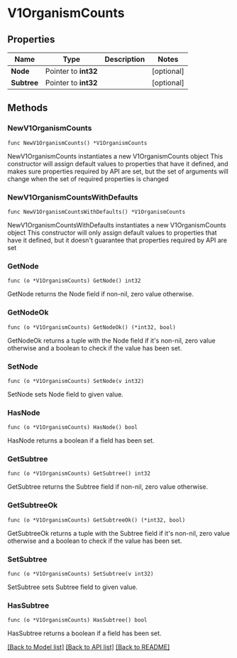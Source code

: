 # V1OrganismCounts

## Properties

Name | Type | Description | Notes
------------ | ------------- | ------------- | -------------
**Node** | Pointer to **int32** |  | [optional] 
**Subtree** | Pointer to **int32** |  | [optional] 

## Methods

### NewV1OrganismCounts

`func NewV1OrganismCounts() *V1OrganismCounts`

NewV1OrganismCounts instantiates a new V1OrganismCounts object
This constructor will assign default values to properties that have it defined,
and makes sure properties required by API are set, but the set of arguments
will change when the set of required properties is changed

### NewV1OrganismCountsWithDefaults

`func NewV1OrganismCountsWithDefaults() *V1OrganismCounts`

NewV1OrganismCountsWithDefaults instantiates a new V1OrganismCounts object
This constructor will only assign default values to properties that have it defined,
but it doesn't guarantee that properties required by API are set

### GetNode

`func (o *V1OrganismCounts) GetNode() int32`

GetNode returns the Node field if non-nil, zero value otherwise.

### GetNodeOk

`func (o *V1OrganismCounts) GetNodeOk() (*int32, bool)`

GetNodeOk returns a tuple with the Node field if it's non-nil, zero value otherwise
and a boolean to check if the value has been set.

### SetNode

`func (o *V1OrganismCounts) SetNode(v int32)`

SetNode sets Node field to given value.

### HasNode

`func (o *V1OrganismCounts) HasNode() bool`

HasNode returns a boolean if a field has been set.

### GetSubtree

`func (o *V1OrganismCounts) GetSubtree() int32`

GetSubtree returns the Subtree field if non-nil, zero value otherwise.

### GetSubtreeOk

`func (o *V1OrganismCounts) GetSubtreeOk() (*int32, bool)`

GetSubtreeOk returns a tuple with the Subtree field if it's non-nil, zero value otherwise
and a boolean to check if the value has been set.

### SetSubtree

`func (o *V1OrganismCounts) SetSubtree(v int32)`

SetSubtree sets Subtree field to given value.

### HasSubtree

`func (o *V1OrganismCounts) HasSubtree() bool`

HasSubtree returns a boolean if a field has been set.


[[Back to Model list]](../README.md#documentation-for-models) [[Back to API list]](../README.md#documentation-for-api-endpoints) [[Back to README]](../README.md)


